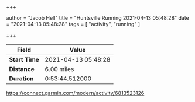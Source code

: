 +++

author = "Jacob Hell"
title = "Huntsville Running 2021-04-13 05:48:28"
date = "2021-04-13 05:48:28"
tags = [
    "activity", "running"
]

+++

<!--more-->

|Field  |Value  |
|--- | --- |
|**Start Time**|2021-04-13 05:48:28|
|**Distance**|6.00 miles|
|**Duration**|0:53:44.512000|

https://connect.garmin.com/modern/activity/6813523126